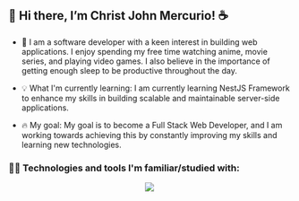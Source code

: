 ## 👋 Hi there, I’m Christ John Mercurio! :coffee:
- 👀 I am a software developer with a keen interest in building web applications. 
I enjoy spending my free time watching anime, movie series, and playing video games. 
I also believe in the importance of getting enough sleep to be productive throughout the day.

- :bulb: What I'm currently learning:
I am currently learning NestJS Framework to enhance my skills in building scalable and maintainable server-side applications.

- :fire: My goal:
My goal is to become a Full Stack Web Developer, and I am working towards achieving this by constantly improving my skills and learning new technologies.


### 🧑‍💻 Technologies and tools I'm familiar/studied with:

<p align="center">
  <a href="https://skillicons.dev">
    <img src="https://skillicons.dev/icons?i=html,css,js,cpp,java,py,php,laravel,nodejs,express,nestjs,ts,git,github,md,mongo,mysql,postman,vscode,netlify&perline=10" />
  </a>
</p>


<!-- How to reach me:
You can contact me through my GitHub profile or send me an email at [your_email_address]. I'm always open to discussing new opportunities and collaborations.

Thank you for visiting my profile! -->

<!-- ## 👋 Hi, I’m Christ John Mercurio :coffee:

- 👀 I’m interested in anime, movie series, video games, and sleeping.  
- :bulb: I’m currently learning NestJS Framework
- :fire: My goal is to become a Full Stack Web Developer

#### Basic familiarity with:
- C++
- Html & CSS, Bootstrap
- COBOL
- Java
- PHP
- Python
- Laravel 9 Framework
- JavaScript
- Node, Express -->
<!--- 📫 How to reach me ... --->

<!---
CJS-Mercurio/CJS-Mercurio is a ✨ special ✨ repository because its `README.md` (this file) appears on your GitHub profile.
You can click the Preview link to take a look at your changes.
--->
